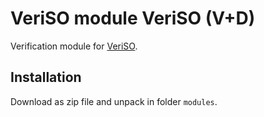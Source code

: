 VeriSO module VeriSO (V+D)
==========================
 
Verification module for [VeriSO](https://github.com/veriso/veriso).


Installation
------------

Download as zip file and unpack in folder `modules`.

